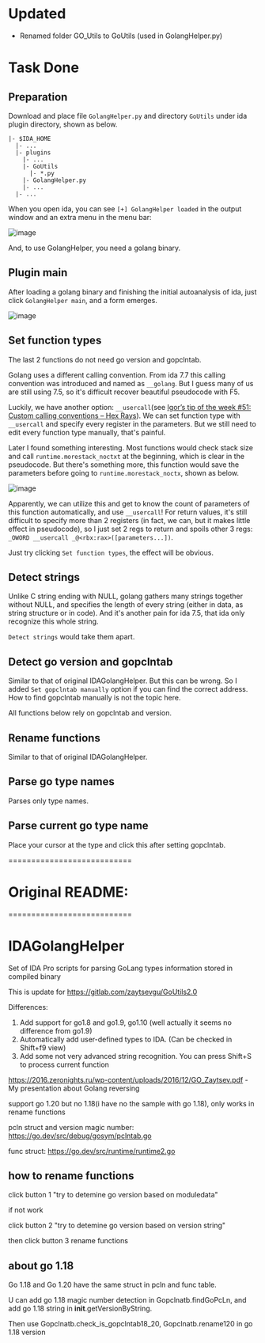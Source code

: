 # Updated

- Renamed folder GO_Utils to GoUtils (used in GolangHelper.py)

# Task Done

## Preparation

Download and place file `GolangHelper.py` and directory `GoUtils` under ida plugin directory, shown as below.

```
|- $IDA_HOME
  |- ...
  |- plugins
    |- ...
    |- GoUtils
      |- *.py
    |- GolangHelper.py
    |- ...
  |- ...
```

When you open ida, you can see `[+] GolangHelper loaded` in the output window and an extra menu in the menu bar:

![image](https://github.com/IchildYu/IDAGolangHelper/assets/54837947/21173e8a-6737-4217-91f3-0587790924e9)

And, to use GolangHelper, you need a golang binary.

## Plugin main

After loading a golang binary and finishing the initial autoanalysis of ida, just click `GolangHelper main`, and a form emerges.

![image](https://github.com/IchildYu/IDAGolangHelper/assets/54837947/117f57fd-b370-4258-a6c0-2557b9614888)

## Set function types

The last 2 functions do not need go version and gopclntab.

Golang uses a different calling convention. From ida 7.7 this calling convention was introduced and named as `__golang`. But I guess many of us are still using 7.5, so it's difficult recover beautiful pseudocode with F5. 

Luckily, we have another option: `__usercall`(see [Igor’s tip of the week #51: Custom calling conventions – Hex Rays](https://hex-rays.com/blog/igors-tip-of-the-week-51-custom-calling-conventions/)). We can set function type with `__usercall` and specify every register in the parameters. But we still need to edit every function type manually, that's painful.

Later I found something interesting. Most functions would check stack size and call `runtime.morestack_noctxt` at the beginning, which is clear in the pseudocode. But there's something more, this function would save the parameters before going to `runtime.morestack_noctx`, shown as below.

![image](https://github.com/IchildYu/IDAGolangHelper/assets/54837947/ee3460a9-d1b8-4c26-843d-6eba3e83cf4f)

Apparently, we can utilize this and get to know the count of parameters of this function automatically, and use `__usercall`! For return values, it's still difficult to specify more than 2 registers (in fact, we can, but it makes little effect in pseudocode), so I just set 2 regs to return and spoils other 3 regs: `_OWORD __usercall _@<rbx:rax>([parameters...])`.

Just try clicking `Set function types`, the effect will be obvious.

## Detect strings

Unlike C string ending with NULL, golang gathers many strings together without NULL, and specifies the length of every string (either in data, as string structure or in code). And it's another pain for ida 7.5, that ida only recognize this whole string.

`Detect strings` would take them apart.

## Detect go version and gopclntab

Similar to that of original IDAGolangHelper. But this can be wrong. So I added `Set gopclntab manually` option if you can find the correct address. How to find gopclntab manually is not the topic here.

All functions below rely on gopclntab and version.

## Rename functions

Similar to that of original IDAGolangHelper.

## Parse go type names

Parses only type names.

## Parse current go type name

Place your cursor at the type and click this after setting gopclntab.

===========================

# Original README: 

===========================

# IDAGolangHelper
Set of IDA Pro scripts for parsing GoLang types information stored in compiled binary


This is update for https://gitlab.com/zaytsevgu/GoUtils2.0

Differences:
  1. Add support for go1.8 and go1.9, go1.10 (well actually it seems no difference from go1.9)
  2. Automatically add user-defined types to IDA. (Can be checked in Shift+f9 view)
  3. Add some not very advanced string recognition. You can press Shift+S to process current function


https://2016.zeronights.ru/wp-content/uploads/2016/12/GO_Zaytsev.pdf - My presentation about Golang reversing

support go 1.20 but no 1.18(i have no the sample with go 1.18), only works in rename functions 

pcln struct and version magic number: https://go.dev/src/debug/gosym/pclntab.go

func struct: https://go.dev/src/runtime/runtime2.go


## how to rename functions

click button 1 "try to detemine go version based on moduledata"

if not work

click button 2 "try to detemine go version based on version string"

then click button 3 rename functions

## about go 1.18

Go 1.18 and Go 1.20 have the same struct in pcln and func table. 

U can add go 1.18 magic number detection in Gopclnatb.findGoPcLn, and add go 1.18 string in __init__.getVersionByString.

Then use Gopclnatb.check_is_gopclntab18_20, Gopclnatb.rename120 in go 1.18 version
